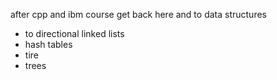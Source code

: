 after cpp and ibm course get back here and to data structures
 - to directional linked lists
 - hash tables
 - tire
 - trees

